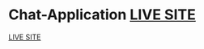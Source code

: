 # Chat-Application [LIVE SITE](https://realtime-chat-application.netlify.app/)
[LIVE SITE](https://realtime-chat-application.netlify.app/)
